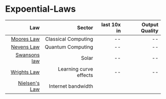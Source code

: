 # Expoential-Laws

| Law        | Sector  | last 10x in  | Output Quality 
| -------------:| -----:| ------:|------:|
| [Moores Law](https://en.wikipedia.org/wiki/Moore%27s_law) | Classical Computing|--|--|
| [Nevens Law](https://en.wikipedia.org/wiki/Hartmut_Neven#Neven's_law) | Quantum Computing|--|--|
| [Swansons law](https://en.wikipedia.org/wiki/Swanson%27s_law) | Solar|--|--|
| [Wrights Law](https://en.wikipedia.org/wiki/Experience_curve_effects) | Learning curve effects|--|--|
| [Nielsen's Law](https://www.nngroup.com/articles/law-of-bandwidth/) | Internet bandwidth

